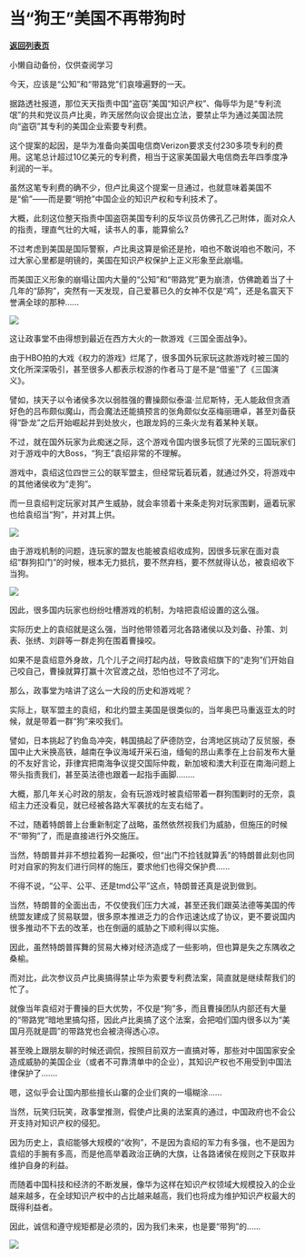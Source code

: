 # 当“狗王”美国不再带狗时

[**返回列表页**](/gzh/政事堂2019)

小懒自动备份，仅供查阅学习

  

今天，应该是“公知”和“带路党”们哀嚎遍野的一天。

  

据路透社报道，那位天天指责中国“盗窃”美国“知识产权”、侮辱华为是“专利流氓”的共和党议员卢比奥，昨天居然向议会提出立法，要禁止华为通过美国法院向“盗窃”其专利的美国企业索要专利费。

  

这个提案的起因，是华为准备向美国电信商Verizon要求支付230多项专利的费用。这笔总计超过10亿美元的专利费，相当于这家美国最大电信商去年四季度净利润的一半。

  

虽然这笔专利费的确不少，但卢比奥这个提案一旦通过，也就意味着美国不是“偷”——而是要“明抢”中国企业的知识产权和专利技术了。

  

大概，此刻这位整天指责中国盗窃美国专利的反华议员仿佛孔乙己附体，面对众人的指责，理直气壮的大喊，读书人的事，能算偷么?

  

不过考虑到美国是国际警察，卢比奥这算是偷还是抢，咱也不敢说咱也不敢问，不过大家心里都是明镜的，美国在知识产权保护上正义形象至此崩塌。

  

而美国正义形象的崩塌让国内大量的“公知”和“带路党”更为崩溃，仿佛跪着当了十几年的“舔狗”，突然有一天发现，自己爱慕已久的女神不仅是“鸡”，还是名震天下誉满全球的那种......

  

![](https://mmbiz.qpic.cn/mmbiz_png/rxhS23yu8cNzCrLhUx0vewuq1DE5b8dFib6ugmmhXWoSvW1T66daWHrGlJBzsQL5FDTE6rLR6oXBFXicJ0EA3B1g/640?wx_fmt=png)

  

这让政事堂不由得想到最近在西方大火的一款游戏《三国全面战争》。

  

由于HBO拍的大戏《权力的游戏》烂尾了，很多国外玩家玩这款游戏时被三国的文化所深深吸引，甚至很多人都表示权游的作者马丁是不是“借鉴”了《三国演义》。

  

譬如，挟天子以令诸侯多次以弱胜强的曹操颇似泰温·兰尼斯特，无人能敌但贪酒好色的吕布颇似魔山，而会魔法还能搞预言的张角颇似女巫梅丽珊卓，甚至刘备获得“卧龙”之后开始崛起并到处放火，也跟龙妈的三条火龙有着某种关联。

  

不过，就在国外玩家为此痴迷之际，这个游戏令国内很多玩惯了光荣的三国玩家们对于游戏中的大Boss，“狗王”袁绍非常的不理解。

  

游戏中，袁绍这位四世三公的联军盟主，但经常玩着玩着，就通过外交，将游戏中的其他诸侯收为“走狗”。

  

而一旦袁绍判定玩家对其产生威胁，就会率领着十来条走狗对玩家围剿，逼着玩家也给袁绍当“狗”，并对其上供。

  

![](https://mmbiz.qpic.cn/mmbiz_png/rxhS23yu8cNzCrLhUx0vewuq1DE5b8dFh1b8Iqhy8JGQsQW44vQATM3AEqjpKibVqmWJa2vqibwRBUVYByN0XGFg/640?wx_fmt=png)

  

由于游戏机制的问题，连玩家的盟友也能被袁绍收成狗，因很多玩家在面对袁绍“群狗扣门”的时候，根本无力抵抗，要不然弃档，要不然就得认怂，被袁绍收下当狗。

  

![](https://mmbiz.qpic.cn/mmbiz_jpg/rxhS23yu8cNzCrLhUx0vewuq1DE5b8dFd9GQm2RicicwXichnLEBjGBzXg03a76xT7BxrnB8pQLwZdm34nrkFHmtg/640?wx_fmt=jpeg)

  

因此，很多国内玩家也纷纷吐槽游戏的机制，为啥把袁绍设置的这么强。

  

实际历史上的袁绍就是这么强，当时他带领着河北各路诸侯以及刘备、孙策、刘表、张绣、刘辟等一群走狗在围着曹操咬。

  

如果不是袁绍意外身故，几个儿子之间打起内战，导致袁绍旗下的“走狗”们开始自己咬自己，曹操就算打赢十次官渡之战，恐怕也过不了河北。

  

那么，政事堂为啥讲了这么一大段的历史和游戏呢？

  

实际上，联军盟主的袁绍，和北约盟主美国是很类似的，当年奥巴马重返亚太的时候，就是带着一群“狗”来咬我们。  

  

譬如，日本挑起了钓鱼岛冲突，韩国搞起了萨德防空，台湾地区挑动了反贸服，泰国中止大米换高铁，越南在争议海域开采石油，缅甸的昂山素季在上台前发布大量的不友好言论，菲律宾把南海争议提交国际仲裁，新加坡和澳大利亚在南海问题上带头指责我们，甚至英法德也跟着一起指手画脚........

  

大概，那几年关心时政的朋友，会有玩游戏时被袁绍带着一群狗围剿时的无奈，袁绍主力还没看见，就已经被各路大军袭扰的左支右绌了。

  

不过，随着特朗普上台重新制定了战略，虽然依然视我们为威胁，但施压的时候不“带狗”了，而是直接进行外交施压。

  

当然，特朗普并非不想拉着狗一起撕咬，但“出门不捡钱就算丢”的特朗普此刻也同时对自家的狗友们进行同样的施压，要求他们也得交保护费......

  

不得不说，“公平、公平、还是tmd公平”这点，特朗普还真是说到做到。

  

当然，特朗普的全面出击，不仅使我们压力大减，甚至还我们跟英法德等美国的传统盟友建成了贸易联盟，很多原本推进乏力的合作迅速达成了协议，更不要说国内很多推动不下去的改革，也在倒逼的威胁之下顺利得以实施。

  

因此，虽然特朗普挥舞的贸易大棒对经济造成了一些影响，但也算是失之东隅收之桑榆。

  

而对比，此次参议员卢比奥搞得禁止华为索要专利费法案，简直就是继续帮我们的忙了。

  

就像当年袁绍对于曹操的巨大优势，不仅是“狗”多，而且曹操团队内部还有大量的“带路党”暗地里搞勾搭，因此卢比奥搞了这个法案，会把咱们国内很多以为“美国月亮就是圆”的带路党也会被浇得透心凉。

  

甚至晚上跟朋友聊的时候还调侃，按照目前双方一直搞对等，那些对中国国家安全造成威胁的美国企业（或者不可靠清单中的企业），其知识产权也不用受到中国法律保护了.......

  

嗯，这似乎会让国内那些擅长山寨的企业们爽的一塌糊涂......

  

当然，玩笑归玩笑，政事堂推测，假使卢比奥的法案真的通过，中国政府也不会公开支持对知识产权的侵犯。

  

因为历史上，袁绍能够大规模的“收狗”，不是因为袁绍的军力有多强，也不是因为袁绍的手腕有多高，而是他高举着政治正确的大旗，让各路诸侯在规则之下获取并维护自身的利益。

  

而随着中国科技和经济的不断发展，像华为这样在知识产权领域大规模投入的企业越来越多，在全球知识产权中的占比越来越高，我们也将成为维护知识产权最大的既得利益者。

  

因此，诚信和遵守规矩都是必须的，因为我们未来，也是要“带狗”的......

  

![](https://mmbiz.qpic.cn/mmbiz_jpg/rxhS23yu8cMiatPvp0VIcSMibKUkTa4icp7AVT3HXAXydE25AT4ExJ5oTmvpq95aKo2xxu1XaJODX39BQVsSMxlvg/640?wx_fmt=jpeg)

